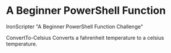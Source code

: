 # A Beginner PowerShell Function
IronScripter "A Beginner PowerShell Function Challenge"

ConvertTo-Celsius
  Converts a fahrenheit temperature to a celsius temperature.
